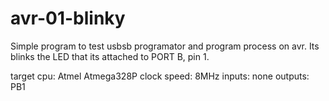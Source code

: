 # avr-01-blinky
Simple program to test usbsb programator and program process on avr.
Its blinks the LED that its attached to PORT B, pin 1.

target cpu: Atmel Atmega328P
clock speed: 8MHz
inputs: none
outputs: PB1
